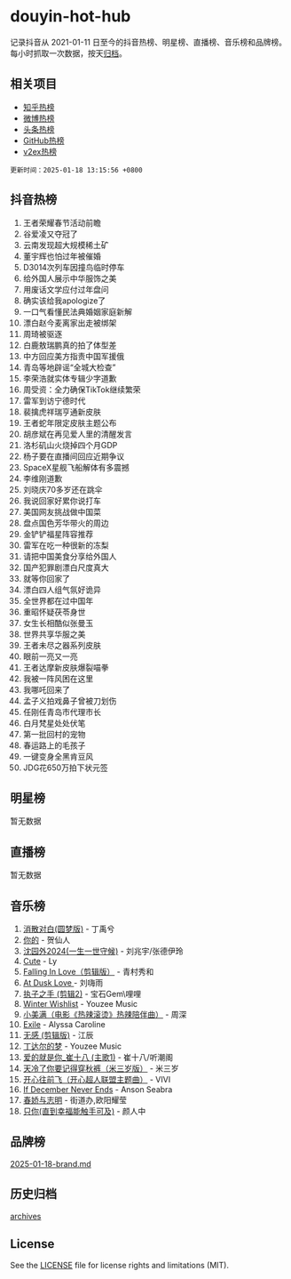 # douyin-hot-hub

记录抖音从 2021-01-11 日至今的抖音热榜、明星榜、直播榜、音乐榜和品牌榜。每小时抓取一次数据，按天[归档](archives)。

## 相关项目

- [知乎热榜](https://github.com/lonnyzhang423/zhihu-hot-hub)
- [微博热榜](https://github.com/lonnyzhang423/weibo-hot-hub)
- [头条热榜](https://github.com/lonnyzhang423/toutiao-hot-hub)
- [GitHub热榜](https://github.com/lonnyzhang423/github-hot-hub)
- [v2ex热榜](https://github.com/lonnyzhang423/v2ex-hot-hub)


`更新时间：2025-01-18 13:15:56 +0800`

## 抖音热榜

1. 王者荣耀春节活动前瞻
1. 谷爱凌又夺冠了
1. 云南发现超大规模稀土矿
1. 董宇辉也怕过年被催婚
1. D3014次列车因撞鸟临时停车
1. 给外国人展示中华服饰之美
1. 用废话文学应付过年盘问
1. 确实该给我apologize了
1. 一口气看懂民法典婚姻家庭新解
1. 漂白赵今麦离家出走被绑架
1. 周琦被驱逐
1. 白鹿敖瑞鹏真的拍了体型差
1. 中方回应美方指责中国军援俄
1. 青岛等地辟谣“全城大检查”
1. 李荣浩就实体专辑少字道歉
1. 周受资：全力确保TikTok继续繁荣
1. 雷军到访宁德时代
1. 裴擒虎祥瑞亨通新皮肤
1. 王者蛇年限定皮肤主题公布
1. 胡彦斌在再见爱人里的清醒发言
1. 洛杉矶山火烧掉四个月GDP
1. 杨子要在直播间回应近期争议
1. SpaceX星舰飞船解体有多震撼
1. 李维刚道歉
1. 刘晓庆70多岁还在跳伞
1. 我说回家好累你说打车
1. 美国网友挑战做中国菜
1. 盘点国色芳华带火的周边
1. 金铲铲福星阵容推荐
1. 雷军在吃一种很新的冻梨
1. 请把中国美食分享给外国人
1. 国产犯罪剧漂白尺度真大
1. 就等你回家了
1. 漂白四人组气氛好诡异
1. 全世界都在过中国年
1. 重昭怀疑茯苓身世
1. 女生长相酷似张曼玉
1. 世界共享华服之美
1. 王者未尽之器系列皮肤
1. 眼前一亮又一亮
1. 王者达摩新皮肤爆裂喵拳
1. 我被一阵风困在这里
1. 我哪吒回来了
1. 孟子义拍戏鼻子曾被刀划伤
1. 任刚任青岛市代理市长
1. 白月梵星处处伏笔
1. 第一批回村的宠物
1. 春运路上的毛孩子
1. 一键变身全黑肯豆风
1. JDG花650万拍下状元签

## 明星榜

暂无数据

## 直播榜

暂无数据

## 音乐榜

1. [消散对白(圆梦版)](https://sf3-cdn-tos.douyinstatic.com/obj/tos-cn-ve-2774/og4jB5I5IizzoZVAAAzWgBMAsMDWoArfwBOiFs) - 丁禹兮
1. [你的](https://sf5-hl-cdn-tos.douyinstatic.com/obj/tos-cn-ve-2774/oYuIeKf42jB7sEV6B2upMdpYAgfrQWj0FeRegh) - 贺仙人
1. [沈园外2024(一生一世守候)](https://sf5-hl-cdn-tos.douyinstatic.com/obj/tos-cn-ve-2774/oAIYMHGCmKaYKFDd6FZBf9AfMfx1eErAAEJAFH) - 刘兆宇/张德伊玲
1. [Cute](https://sf6-cdn-tos.douyinstatic.com/obj/tos-cn-ve-2774/o4IbIzHWKAAB4wsS5qMBRiiAlEBGTpQRNfFvuo) - Ly
1. [Falling In Love（剪辑版）](https://sf5-hl-cdn-tos.douyinstatic.com/obj/tos-cn-ve-2774/o8ajpA8zzgBPahbBIO8AcKGBLJezFCRd1wfP9f) - 青村秀和
1. [ At Dusk  Love ](https://sf5-hl-cdn-tos.douyinstatic.com/obj/tos-cn-ve-2774/o8CrpCf5CaYgI4ZrtQgMQAFEfuGqNnRSDQAPBc) - 刘嗨雨
1. [执子之手 (剪辑2)](https://sf5-hl-cdn-tos.douyinstatic.com/obj/tos-cn-ve-2774/oUoZLQjCc31XzqsBnBQUNgeKtYPBcgbFDwtfcu) - 宝石Gem\哩哩
1. [Winter Wishlist](https://sf5-hl-cdn-tos.douyinstatic.com/obj/tos-cn-ve-2774/oIIgUOeamCFCVAzxN6MFRLIBlLGpUqQxeeHrLE) - Youzee Music
1. [小美满（电影《热辣滚烫》热辣陪伴曲）](https://sf5-hl-cdn-tos.douyinstatic.com/obj/tos-cn-ve-2774/o0GAn2lSgfZIDUgtevCGDQYnFg4CwnrBaxbTZL) - 周深
1. [Exile](https://sf5-hl-cdn-tos.douyinstatic.com/obj/tos-cn-ve-2774/oYj4gAQTknKE3WW0Je8KGmQ7z1cA4FefwtbufD) - Alyssa Caroline
1. [无感 (剪辑版)](https://sf6-cdn-tos.douyinstatic.com/obj/tos-cn-ve-2774/o0eIsUzJBDlQaQFC5OFlgbMEZC1TFYBftOBn6p) - 江辰
1. [丁达尔的梦](https://sf5-hl-cdn-tos.douyinstatic.com/obj/tos-cn-ve-2774/oMU3WirUZBVQkAC9ccG5P2IQirziZM2RTInUY) - Youzee Music
1. [爱的就是你_崔十八 (主歌1)](https://sf5-hl-cdn-tos.douyinstatic.com/obj/tos-cn-ve-2774/oI5BO5DhFZ6UTcNCnZaOCBLtZ7WIMQGfgnXf5E) - 崔十八/听潮阁
1. [天冷了你要记得穿秋裤（米三岁版）](https://sf5-hl-cdn-tos.douyinstatic.com/obj/tos-cn-ve-2774/oQlIwVIDWiZ6BQilAorS7MA0AgCkQDvcZAdm1) - 米三岁
1. [开心往前飞（开心超人联盟主题曲）](https://sf5-hl-cdn-tos.douyinstatic.com/obj/tos-cn-ve-2774/9d8fb7c82cf1421fb93a9fe925275e0a) - VIVI
1. [If December Never Ends](https://sf5-hl-cdn-tos.douyinstatic.com/obj/tos-cn-ve-2774/oY1IQMoTgCFIBg8RZifyqlBBt1UFgitTYmxeOS) - Anson Seabra
1. [春娇与志明](https://sf5-hl-cdn-tos.douyinstatic.com/obj/tos-cn-ve-2774/e530d8fceb7044b39707d7f9ff54add1) - 街道办,欧阳耀莹
1. [只你(直到幸福能触手可及)](https://sf5-hl-cdn-tos.douyinstatic.com/obj/tos-cn-ve-2774/o0lBkRDzFTeaVSUz3ZZSCBVtZ5DIMQGfgmEAuE) - 颜人中

## 品牌榜

[2025-01-18-brand.md](archives/2025-01-18-brand.md)

## 历史归档

[archives](archives)

## License

See the [LICENSE](LICENSE) file for license rights and limitations (MIT).
